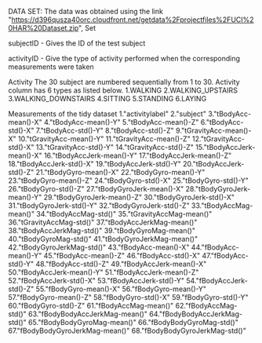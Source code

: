 DATA SET: The data was obtained using the link "https://d396qusza40orc.cloudfront.net/getdata%2Fprojectfiles%2FUCI%20HAR%20Dataset.zip", 
 Set

subjectID - Gives the ID of the test subject

activityID - Give the type of activity performed when the corresponding measurements were taken

Activity
The 30 subject are numbered sequentially from 1 to 30. Activity column has 6 types as listed below.
1.WALKING
2.WALKING_UPSTAIRS
3.WALKING_DOWNSTAIRS
4.SITTING
5.STANDING
6.LAYING

Measurements of the tidy dataset
1."activitylabel"
2."subject"
3."tBodyAcc-mean()-X"
4."tBodyAcc-mean()-Y"
5."tBodyAcc-mean()-Z"
6."tBodyAcc-std()-X"
7."tBodyAcc-std()-Y"
8."tBodyAcc-std()-Z"
9."tGravityAcc-mean()-X"
10."tGravityAcc-mean()-Y"
11."tGravityAcc-mean()-Z"
12."tGravityAcc-std()-X"
13."tGravityAcc-std()-Y"
14."tGravityAcc-std()-Z"
15."tBodyAccJerk-mean()-X"
16."tBodyAccJerk-mean()-Y"
17."tBodyAccJerk-mean()-Z"
18."tBodyAccJerk-std()-X"
19."tBodyAccJerk-std()-Y"
20."tBodyAccJerk-std()-Z"
21."tBodyGyro-mean()-X"
22."tBodyGyro-mean()-Y"
23."tBodyGyro-mean()-Z"
24."tBodyGyro-std()-X"
25."tBodyGyro-std()-Y"
26."tBodyGyro-std()-Z"
27."tBodyGyroJerk-mean()-X"
28."tBodyGyroJerk-mean()-Y"
29."tBodyGyroJerk-mean()-Z"
30."tBodyGyroJerk-std()-X"
31."tBodyGyroJerk-std()-Y"
32."tBodyGyroJerk-std()-Z"
33."tBodyAccMag-mean()"
34."tBodyAccMag-std()"
35."tGravityAccMag-mean()"
36."tGravityAccMag-std()"
37."tBodyAccJerkMag-mean()"
38."tBodyAccJerkMag-std()"
39."tBodyGyroMag-mean()"
40."tBodyGyroMag-std()"
41."tBodyGyroJerkMag-mean()"
42."tBodyGyroJerkMag-std()"
43."fBodyAcc-mean()-X"
44."fBodyAcc-mean()-Y"
45."fBodyAcc-mean()-Z"
46."fBodyAcc-std()-X"
47."fBodyAcc-std()-Y"
48."fBodyAcc-std()-Z"
49."fBodyAccJerk-mean()-X"
50."fBodyAccJerk-mean()-Y"
51."fBodyAccJerk-mean()-Z"
52."fBodyAccJerk-std()-X"
53."fBodyAccJerk-std()-Y"
54."fBodyAccJerk-std()-Z"
55."fBodyGyro-mean()-X"
56."fBodyGyro-mean()-Y"
57."fBodyGyro-mean()-Z"
58."fBodyGyro-std()-X"
59."fBodyGyro-std()-Y"
60."fBodyGyro-std()-Z"
61."fBodyAccMag-mean()"
62."fBodyAccMag-std()"
63."fBodyBodyAccJerkMag-mean()"
64."fBodyBodyAccJerkMag-std()"
65."fBodyBodyGyroMag-mean()"
66."fBodyBodyGyroMag-std()"
67."fBodyBodyGyroJerkMag-mean()"
68."fBodyBodyGyroJerkMag-std()"
